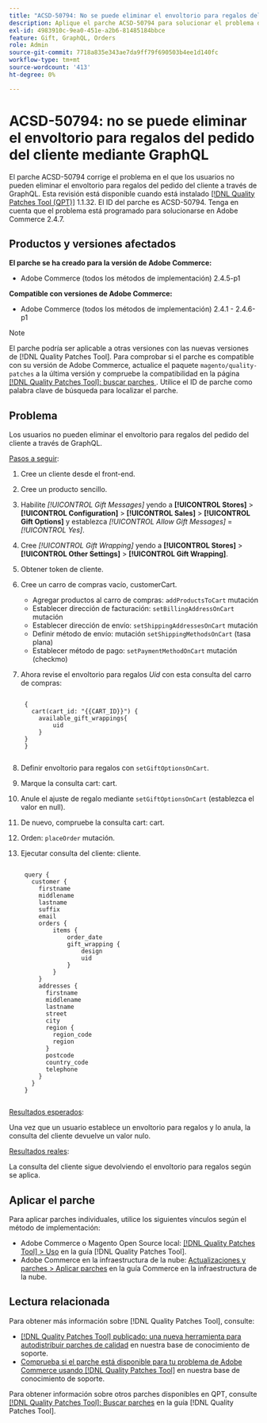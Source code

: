 ```yaml
---
title: "ACSD-50794: No se puede eliminar el envoltorio para regalos del pedido del cliente a través de GraphQL"
description: Aplique el parche ACSD-50794 para solucionar el problema de Adobe Commerce en el que los usuarios no pueden eliminar el envoltorio para regalos del pedido del cliente a través de GraphQL.
exl-id: 4983910c-9ea0-451e-a2b6-81485184bbce
feature: Gift, GraphQL, Orders
role: Admin
source-git-commit: 7718a835e343ae7da9ff79f690503b4ee1d140fc
workflow-type: tm+mt
source-wordcount: '413'
ht-degree: 0%

---
```


# ACSD-50794: no se puede eliminar el envoltorio para regalos del pedido del cliente mediante GraphQL

El parche ACSD-50794 corrige el problema en el que los usuarios no pueden eliminar el envoltorio para regalos del pedido del cliente a través de GraphQL. Esta revisión está disponible cuando está instalado [[!DNL Quality Patches Tool (QPT)]](/help/announcements/adobe-commerce-announcements/magento-quality-patches-released-new-tool-to-self-serve-quality-patches.md) 1.1.32. El ID del parche es ACSD-50794. Tenga en cuenta que el problema está programado para solucionarse en Adobe Commerce 2.4.7.

## Productos y versiones afectados

**El parche se ha creado para la versión de Adobe Commerce:**

* Adobe Commerce (todos los métodos de implementación) 2.4.5-p1

**Compatible con versiones de Adobe Commerce:**

* Adobe Commerce (todos los métodos de implementación) 2.4.1 - 2.4.6-p1

>[!NOTE]
>
>El parche podría ser aplicable a otras versiones con las nuevas versiones de [!DNL Quality Patches Tool]. Para comprobar si el parche es compatible con su versión de Adobe Commerce, actualice el paquete `magento/quality-patches` a la última versión y compruebe la compatibilidad en la página [[!DNL Quality Patches Tool]: buscar parches ](https://experienceleague.adobe.com/tools/commerce-quality-patches/index.html). Utilice el ID de parche como palabra clave de búsqueda para localizar el parche.

## Problema

Los usuarios no pueden eliminar el envoltorio para regalos del pedido del cliente a través de GraphQL.

<u>Pasos a seguir</u>:

1. Cree un cliente desde el front-end.
1. Cree un producto sencillo.
1. Habilite *[!UICONTROL Gift Messages]* yendo a **[!UICONTROL Stores]** > **[!UICONTROL Configuration]** > **[!UICONTROL Sales]** > **[!UICONTROL Gift Options]** y establezca *[!UICONTROL Allow Gift Messages]* = *[!UICONTROL Yes]*.
1. Cree *[!UICONTROL Gift Wrapping]* yendo a **[!UICONTROL Stores]** > **[!UICONTROL Other Settings]** > **[!UICONTROL Gift Wrapping]**.
1. Obtener token de cliente.
1. Cree un carro de compras vacío, customerCart.
   * Agregar productos al carro de compras: `addProductsToCart` mutación
   * Establecer dirección de facturación: `setBillingAddressOnCart` mutación
   * Establecer dirección de envío: `setShippingAddressesOnCart` mutación
   * Definir método de envío: mutación `setShippingMethodsOnCart` (tasa plana)
   * Establecer método de pago: `setPaymentMethodOnCart` mutación (checkmo)
1. Ahora revise el envoltorio para regalos *Uid* con esta consulta del carro de compras:

   <pre><code class="language-GraphQL">
    &lbrace;
      cart(cart_id: "{{CART_ID}}") &lbrace;
        available_gift_wrappings&lbrace;
            uid
        &rbrace;
    &rbrace;
    &rbrace;
    </code></pre>

1. Definir envoltorio para regalos con `setGiftOptionsOnCart`.
1. Marque la consulta cart: cart.
1. Anule el ajuste de regalo mediante `setGiftOptionsOnCart` (establezca el valor en null).
1. De nuevo, compruebe la consulta cart: cart.
1. Orden: `placeOrder` mutación.
1. Ejecutar consulta del cliente: cliente.

   <pre><code class="language-graphql">
    query &lbrace;
      customer &lbrace;
        firstname
        middlename
        lastname
        suffix
        email
        orders &lbrace;
            items &lbrace;
                order_date
                gift_wrapping &lbrace;
                    design
                    uid
                &rbrace;
            &rbrace;
        &rbrace;
        addresses &lbrace;
          firstname
          middlename
          lastname
          street
          city
          region &lbrace;
            region_code
            region
          &rbrace;
          postcode
          country_code
          telephone
        &rbrace;
      &rbrace;
    &rbrace;
    </code></pre>

<u>Resultados esperados</u>:

Una vez que un usuario establece un envoltorio para regalos y lo anula, la consulta del cliente devuelve un valor nulo.

<u>Resultados reales</u>:

La consulta del cliente sigue devolviendo el envoltorio para regalos según se aplica.

## Aplicar el parche

Para aplicar parches individuales, utilice los siguientes vínculos según el método de implementación:

* Adobe Commerce o Magento Open Source local: [[!DNL Quality Patches Tool] > Uso](https://experienceleague.adobe.com/docs/commerce-operations/tools/quality-patches-tool/usage.html) en la guía [!DNL Quality Patches Tool].
* Adobe Commerce en la infraestructura de la nube: [Actualizaciones y parches > Aplicar parches](https://experienceleague.adobe.com/docs/commerce-cloud-service/user-guide/develop/upgrade/apply-patches.html) en la guía Commerce en la infraestructura de la nube.

## Lectura relacionada

Para obtener más información sobre [!DNL Quality Patches Tool], consulte:

* [[!DNL Quality Patches Tool] publicado: una nueva herramienta para autodistribuir parches de calidad](/help/announcements/adobe-commerce-announcements/magento-quality-patches-released-new-tool-to-self-serve-quality-patches.md) en nuestra base de conocimiento de soporte.
* [Comprueba si el parche está disponible para tu problema de Adobe Commerce usando [!DNL Quality Patches Tool]](/help/support-tools/patches-available-in-qpt-tool/check-patch-for-magento-issue-with-magento-quality-patches.md) en nuestra base de conocimiento de soporte.

Para obtener información sobre otros parches disponibles en QPT, consulte [[!DNL Quality Patches Tool]: Buscar parches](https://experienceleague.adobe.com/tools/commerce-quality-patches/index.html) en la guía [!DNL Quality Patches Tool].
